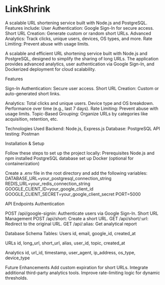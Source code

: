 # LinkShrink
A scalable URL shortening service built with Node.js and PostgreSQL. Features include:  User Authentication: Google Sign-In for secure access. Short URL Creation: Generate custom or random short URLs. Advanced Analytics: Track clicks, unique users, devices, OS types, and more. Rate Limiting: Prevent abuse with usage limits.

A scalable and efficient URL shortening service built with Node.js and PostgreSQL, designed to simplify the sharing of long URLs. The application provides advanced analytics, user authentication via Google Sign-In, and Dockerized deployment for cloud scalability.

Features

Sign-In Authentication: Secure user access.
Short URL Creation: Custom or auto-generated short links.

Analytics:
Total clicks and unique users.
Device type and OS breakdown.
Performance over time (e.g., last 7 days).
Rate Limiting: Prevent abuse with usage limits.
Topic-Based Grouping: Organize URLs by categories like acquisition, retention, etc.

Technologies Used
Backend: Node.js, Express.js
Database: PostgreSQL
API testing: Postman

Installation & Setup

Follow these steps to set up the project locally:
Prerequisites
Node.js and npm installed
PostgreSQL database set up
Docker (optional for containerization)

Create a .env file in the root directory and add the following variables:
DATABASE_URL=your_postgresql_connection_string
REDIS_URL=your_redis_connection_string
GOOGLE_CLIENT_ID=your_google_client_id
GOOGLE_CLIENT_SECRET=your_google_client_secret
PORT=5000

API Endpoints
Authentication

POST /api/google-signin: Authenticate users via Google Sign-In.
Short URL Management
POST /api/short: Create a short URL.
GET /api/short/:url: Redirect to the original URL.
GET /api/:alias: Get analytical report

Database Schema
Tables:
Users
id, email, google_id, created_at

URLs
id, long_url, short_url, alias, user_id, topic, created_at

Analytics
id, url_id, timestamp, user_agent, ip_address, os_type, device_type

Future Enhancements
Add custom expiration for short URLs.
Integrate additional third-party analytics tools.
Improve rate-limiting logic for dynamic thresholds.

